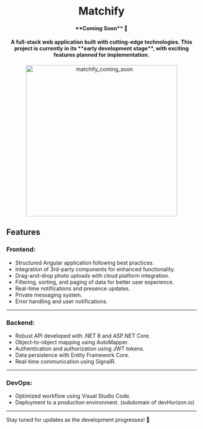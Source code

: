 <h1 align="center"> Matchify</h1>

<h4 align="center">
**Coming Soon** 🚧
</h4>

<h4 align="center"> A full-stack web application built with cutting-edge technologies. This project is currently in its **early development stage**, with exciting features planned for implementation. </h4>



<p align="center">
  <img src="https://github.com/user-attachments/assets/8363600f-a877-48be-9a95-8cd7a0a696f1" alt="matchify_coming_soon" width="400"/>
</p>


## Features

### Frontend:
- Structured Angular application following best practices.
- Integration of 3rd-party components for enhanced functionality.
- Drag-and-drop photo uploads with cloud platform integration.
- Filtering, sorting, and paging of data for better user experience.
- Real-time notifications and presence updates.
- Private messaging system.
- Error handling and user notifications.

---

### Backend:
- Robust API developed with .NET 8 and ASP.NET Core.
- Object-to-object mapping using AutoMapper.
- Authentication and authorization using JWT tokens.
- Data persistence with Entity Framework Core.
- Real-time communication using SignalR.

---

### DevOps:
- Optimized workflow using Visual Studio Code.
- Deployment to a production environment. (subdomain of devHorizon.io)

---

Stay tuned for updates as the development progresses! 🚀
